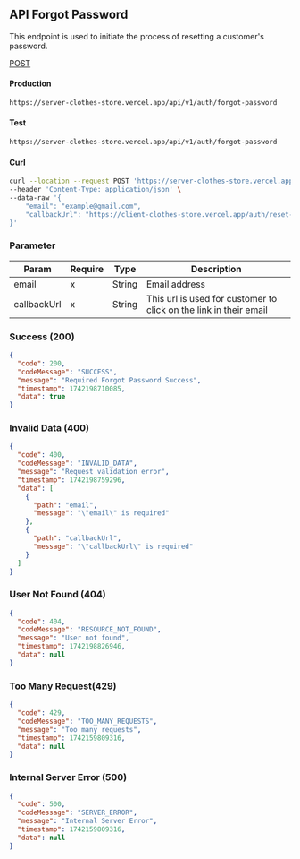 ## API Forgot Password

This endpoint is used to initiate the process of resetting a customer's password.

[POST](#)

#### Production

```bash
https://server-clothes-store.vercel.app/api/v1/auth/forgot-password
```

#### Test

```bash
https://server-clothes-store.vercel.app/api/v1/auth/forgot-password
```

#### Curl

```bash
curl --location --request POST 'https://server-clothes-store.vercel.app/api/v1/auth/forgot-password' \
--header 'Content-Type: application/json' \
--data-raw '{
    "email": "example@gmail.com",
    "callbackUrl": "https://client-clothes-store.vercel.app/auth/reset-password",
}'
```

### Parameter

| Param       | Require | Type   | Description                                                       |
| ----------- | ------- | ------ | ----------------------------------------------------------------- |
| email       | x       | String | Email address                                                     |
| callbackUrl | x       | String | This url is used for customer to click on the link in their email |

### Success (200)

```json
{
  "code": 200,
  "codeMessage": "SUCCESS",
  "message": "Required Forgot Password Success",
  "timestamp": 1742198710085,
  "data": true
}
```

### Invalid Data (400)

```json
{
  "code": 400,
  "codeMessage": "INVALID_DATA",
  "message": "Request validation error",
  "timestamp": 1742198759296,
  "data": [
    {
      "path": "email",
      "message": "\"email\" is required"
    },
    {
      "path": "callbackUrl",
      "message": "\"callbackUrl\" is required"
    }
  ]
}
```

### User Not Found (404)

```json
{
  "code": 404,
  "codeMessage": "RESOURCE_NOT_FOUND",
  "message": "User not found",
  "timestamp": 1742198826946,
  "data": null
}
```

### Too Many Request(429)

```json
{
  "code": 429,
  "codeMessage": "TOO_MANY_REQUESTS",
  "message": "Too many requests",
  "timestamp": 1742159809316,
  "data": null
}
```

### Internal Server Error (500)

```json
{
  "code": 500,
  "codeMessage": "SERVER_ERROR",
  "message": "Internal Server Error",
  "timestamp": 1742159809316,
  "data": null
}
```
